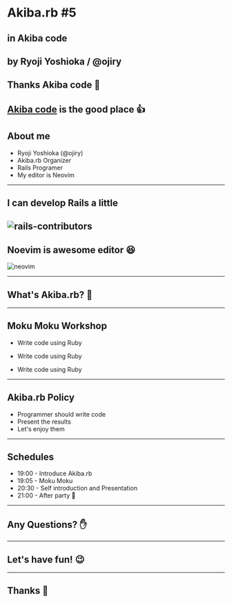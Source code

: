 # Akiba.rb #5

## in Akiba code
by Ryoji Yoshioka / @ojiry
---
## Thanks Akiba code :pray:
[Akiba code](https://akibacode.blogspot.jp/) is the good place :+1:
---
## About me
* Ryoji Yoshioka (@ojiry)
* Akiba.rb Organizer
* Rails Programer
* My editor is Neovim
---
## I can develop Rails a little
![rails-contributors](images/rails-contributors.png)
---
## Noevim is awesome editor :laughing:
![neovim](images/neovim.png)
***
## What's Akiba.rb? :thinking:
---
## Moku Moku Workshop
* <p class="fragment">Write code using Ruby</p>
* <p class="fragment">Write code using Ruby</p>
* <p class="fragment">Write code using Ruby</p>
---
## Akiba.rb Policy
* Programmer should write code
* Present the results
* Let's enjoy them
***
## Schedules
* 19:00 - Introduce Akiba.rb
* 19:05 - Moku Moku
* 20:30 - Self introduction and Presentation
* 21:00 - After party :beers:
---
## Any Questions? :hand:
---
## Let's have fun! :wink:
---
## Thanks :clap:
